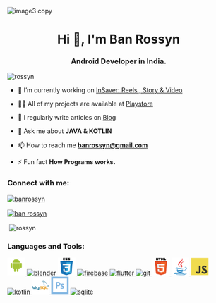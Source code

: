 
![image3 copy](https://user-images.githubusercontent.com/97843190/170806994-521f405d-62f9-4bed-a895-3926cbf59eff.png)


<h1 align="center">Hi 👋, I'm Ban Rossyn</h1>
<h3 align="center">Android Developer in India.</h3>

<p align="left"> <img src="https://komarev.com/ghpvc/?username=rossyn&label=Profile%20views&color=0e75b6&style=flat" alt="rossyn" /> </p>

- 🔭 I’m currently working on [InSaver: Reels , Story & Video](https://play.google.com/store/apps/details?id=com.banrossyn.post.story.downloader)

- 👨‍💻 All of my projects are available at [Playstore](https://play.google.com/store/apps/dev?id=5306067645342206751)

- 📝 I regularly write articles on [Blog](https://banrossyn.blogspot.com/)

- 💬 Ask me about **JAVA & KOTLIN**

- 📫 How to reach me **banrossyn@gmail.com**

- ⚡ Fun fact **How Programs works.**

<h3 align="left">Connect with me:</h3>
<p align="left">
  
<a href="https://instagram.com/banrossyn" target="blank"><img align="center" src="https://raw.githubusercontent.com/rahuldkjain/github-profile-readme-generator/master/src/images/icons/Social/instagram.svg" alt="banrossyn" height="30" width="40" /></a>
  
<a href="https://www.youtube.com/c/ban rossyn" target="blank"><img align="center" src="https://raw.githubusercontent.com/rahuldkjain/github-profile-readme-generator/master/src/images/icons/Social/youtube.svg" alt="ban rossyn" height="30" width="40" /></a>
</p>





<p>&nbsp;<img align="center" src="https://github-readme-stats.vercel.app/api?username=rossyn&show_icons=true&locale=en" alt="rossyn" /></p>




<h3 align="left">Languages and Tools:</h3>
<p align="left"> 
  <a href="https://developer.android.com" target="_blank" rel="noreferrer"> <img src="https://raw.githubusercontent.com/devicons/devicon/master/icons/android/android-original-wordmark.svg" alt="android" width="40" height="40"/> </a> <a href="https://www.blender.org/" target="_blank" rel="noreferrer"> <img src="https://download.blender.org/branding/community/blender_community_badge_white.svg" alt="blender" width="40" height="40"/> </a> <a href="https://www.w3schools.com/css/" target="_blank" rel="noreferrer"> <img src="https://raw.githubusercontent.com/devicons/devicon/master/icons/css3/css3-original-wordmark.svg" alt="css3" width="40" height="40"/> </a> <a href="https://firebase.google.com/" target="_blank" rel="noreferrer"> <img src="https://www.vectorlogo.zone/logos/firebase/firebase-icon.svg" alt="firebase" width="40" height="40"/> </a> <a href="https://flutter.dev" target="_blank" rel="noreferrer"> <img src="https://www.vectorlogo.zone/logos/flutterio/flutterio-icon.svg" alt="flutter" width="40" height="40"/> </a> <a href="https://git-scm.com/" target="_blank" rel="noreferrer"> <img src="https://www.vectorlogo.zone/logos/git-scm/git-scm-icon.svg" alt="git" width="40" height="40"/> </a> <a href="https://www.w3.org/html/" target="_blank" rel="noreferrer"> <img src="https://raw.githubusercontent.com/devicons/devicon/master/icons/html5/html5-original-wordmark.svg" alt="html5" width="40" height="40"/> </a> <a href="https://www.java.com" target="_blank" rel="noreferrer"> <img src="https://raw.githubusercontent.com/devicons/devicon/master/icons/java/java-original.svg" alt="java" width="40" height="40"/> </a> <a href="https://developer.mozilla.org/en-US/docs/Web/JavaScript" target="_blank" rel="noreferrer"> <img src="https://raw.githubusercontent.com/devicons/devicon/master/icons/javascript/javascript-original.svg" alt="javascript" width="40" height="40"/> </a> <a href="https://kotlinlang.org" target="_blank" rel="noreferrer"> <img src="https://www.vectorlogo.zone/logos/kotlinlang/kotlinlang-icon.svg" alt="kotlin" width="40" height="40"/> </a> <a href="https://www.mysql.com/" target="_blank" rel="noreferrer"> <img src="https://raw.githubusercontent.com/devicons/devicon/master/icons/mysql/mysql-original-wordmark.svg" alt="mysql" width="40" height="40"/> </a> <a href="https://www.photoshop.com/en" target="_blank" rel="noreferrer"> <img src="https://raw.githubusercontent.com/devicons/devicon/master/icons/photoshop/photoshop-line.svg" alt="photoshop" width="40" height="40"/> </a> <a href="https://www.sqlite.org/" target="_blank" rel="noreferrer"> <img src="https://www.vectorlogo.zone/logos/sqlite/sqlite-icon.svg" alt="sqlite" width="40" height="40"/> </a> </p>




